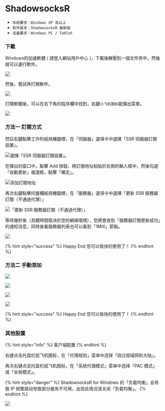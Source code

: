 # ShadowsocksR

* `系统要求：Windows XP 及以上`
* `软件版本：ShadowsocksR 最新版`
* `设备要求：Windows PC / Tablet`

### 下載

Windows的加速軟體 \( 請登入網站用戶中心 \)，下載後解壓到一個文件夾中，然後就可以運行軟件。

![](../../.gitbook/assets/c_win_1.jpg)

然後，嘗試再打開軟件。

![](../../.gitbook/assets/windows-ssr-1.png)

 打開軟體後，可以在右下角的程序欄中找到，右鍵`小飞机图标`能彈出菜單。

![](../../.gitbook/assets/windows-ssr-2.png)

### 方法一 訂閱方式 

然后右鍵點擊工作列纸飛機圖標，在「伺服器」選項卡中選擇「SSR 伺服器訂閱設置」。

![&#x9078;&#x64C7;&#x300C;SSR &#x4F3A;&#x670D;&#x5668;&#x8A02;&#x95B1;&#x8A2D;&#x7F6E;&#x300D;&#x3002;](../../.gitbook/assets/c_win_3.jpg)



在彈出的窗口中，點擊 Add 按鈕，將訂閱地址粘貼於右側的輸入框中，然後勾選「自動更新」複選框，點擊「確定」。

![&#x6DFB;&#x52A0;&#x8A02;&#x95B1;&#x5730;&#x5740;](../../.gitbook/assets/c_win_4.jpg)

再次右鍵點擊托盤欄紙飛機圖標，在「服務器」選項卡中選擇「更新 SSR 服務器訂閱（不通過代理）」

![&#x300C;&#x66F4;&#x65B0; SSR &#x670D;&#x52D9;&#x5668;&#x8A02;&#x95B1;&#xFF08;&#x4E0D;&#x901A;&#x904E;&#x4EE3;&#x7406;&#xFF09;&#x300D;](../../.gitbook/assets/c_win_5.jpg)

等待幾秒後（具體時間取決於您的網絡環境），您將會收到「服務器訂閱更新成功」的通知消息，同時查看服務器列表也可以看到「1MiX」節點。

![](../../.gitbook/assets/c_win_99%20%281%29.jpg)

{% hint style="success" %}
Happy End 您可以愉快的使用了！
{% endhint %}

### 方法二  手動添加

![](../../.gitbook/assets/c_win_5%20%281%29.jpg)

![](../../.gitbook/assets/c_win_7.jpg)

![](../../.gitbook/assets/c_win_8.jpg)

![](../../.gitbook/assets/c_win_99.jpg)

{% hint style="success" %}
Happy End 您可以愉快的使用了！
{% endhint %}

### 其他設置

{% hint style="info" %}
客户端配置
{% endhint %}

右键点击托盘栏纸飞机图标，在「代理规则」菜单中选择「绕过局域网和大陆」。

再次右键点击托盘栏纸飞机图标，在「系统代理模式」菜单中选择「PAC 模式」或「全局模式」。

{% hint style="danger" %}
ShadowsocksR for Windows 的「负载均衡」会导致 IP 频繁跳动导致部分服务不可用，出现此情况请关闭「负载均衡」。
{% endhint %}

![](https://github.com/BrownRhined/HelpDocument/tree/603d2bd5d2643d4ceb2b12057796a97fc2d1df78/.gitbook/assets/ssr-windows-10.png)

